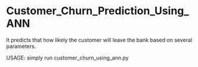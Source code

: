 # Customer_Churn_Prediction_Using_ANN
It predicts that how likely the customer will leave the bank based on several parameters.

USAGE:
simply run customer_churn_using_ann.py

